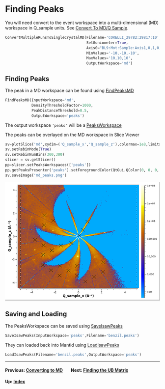 # Finding Peaks

You will need convert to the event workspace into a multi-dimensional
(MD) workspace in Q_sample units. See [Convert To MD/Q
Sample](md#q-sample-1).

```python
ConvertMultipleRunsToSingleCrystalMD(Filename='CORELLI_29782:29817:10',
                                     SetGoniometer=True,
                                     Axis0="BL9:Mot:Sample:Axis1,0,1,0,1",
                                     MinValues='-10,-10,-10',
                                     MaxValues='10,10,10',
                                     OutputWorkspace='md')
```

## Finding Peaks

The peak in a MD workspace can be found using [FindPeaksMD]

```python
FindPeaksMD(InputWorkspace='md',
            DensityThresholdFactor=1000,
            PeakDistanceThreshold=0.5,
            OutputWorkspace='peaks')
```

The output workspace `'peaks'` will be a [PeaksWorkspace]

The peaks can be overlayed on the MD workspace in Slice Viewer
```python
sv=plotSlice('md',xydim=('Q_sample_x','Q_sample_z'),colormax=1e8,limits=[-5,5,-5,5],colorscalelog=True)
sv.setRebinMode(True)
sv.setRebinNumBins(300,300)
slicer = sv.getSlicer()
pp=slicer.setPeaksWorkspaces(['peaks'])
pp.getPeaksPresenter('peaks').setForegroundColor(QtGui.QColor(0, 0, 0, 255))
sv.saveImage('md_peaks.png')
```

![MD Peaks](images/md_peaks.png)

## Saving and Loading

The PeaksWorkspace can be saved using [SaveIsawPeaks]
```python
SaveIsawPeaks(InputWorkspace='peaks',Filename='benzil.peaks')
```

They can loaded back into Mantid using [LoadIsawPeaks]
```python
LoadIsawPeaks(Filename='benzil.peaks',OutputWorkspace='peaks')
```

* * *
#### Previous: [Converting to MD](md) &nbsp;&nbsp;&nbsp;&nbsp;&nbsp;&nbsp; Next: [Finding the UB Matrix](ub)
#### Up: [Index](index)

[FindPeaksMD]: http://docs.mantidproject.org/nightly/algorithms/FindPeaksMD.html
[PeaksWorkspace]: http://docs.mantidproject.org/nightly/concepts/PeaksWorkspace.html
[SaveIsawPeaks]: http://docs.mantidproject.org/nightly/algorithms/SaveIsawPeaks.html
[LoadIsawPeaks]: http://docs.mantidproject.org/nightly/algorithms/LoadIsawPeaks.html